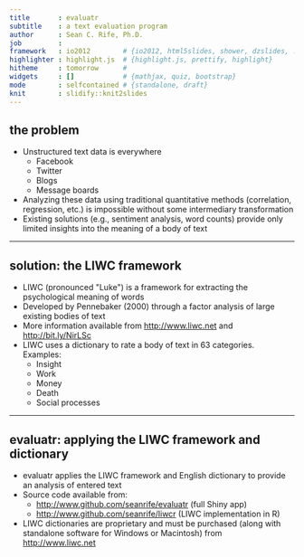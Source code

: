 ```yaml
---
title       : evaluatr
subtitle    : a text evaluation program
author      : Sean C. Rife, Ph.D.
job         : 
framework   : io2012        # {io2012, html5slides, shower, dzslides, ...}
highlighter : highlight.js  # {highlight.js, prettify, highlight}
hitheme     : tomorrow      # 
widgets     : []            # {mathjax, quiz, bootstrap}
mode        : selfcontained # {standalone, draft}
knit        : slidify::knit2slides
---
```

## the problem

* Unstructured text data is everywhere
  * Facebook
  * Twitter
  * Blogs
  * Message boards
* Analyzing these data using traditional quantitative methods (correlation, regression, etc.) is impossible without some intermediary transformation
* Existing solutions (e.g., sentiment analysis, word counts) provide only limited insights into the meaning of a body of text

---
## solution: the LIWC framework

* LIWC (pronounced "Luke") is a framework for extracting the psychological meaning of words
 * Developed by Pennebaker (2000) through a factor analysis of large existing bodies of text
  * More information available from http://www.liwc.net and http://bit.ly/NirLSc
* LIWC uses a dictionary to rate a body of text in 63 categories. Examples:
  * Insight
  * Work
  * Money
  * Death
  * Social processes

---
## evaluatr: applying the LIWC framework and dictionary

* evaluatr applies the LIWC framework and English dictionary to provide an analysis of entered text
* Source code available from:
  * http://www.github.com/seanrife/evaluatr (full Shiny app)
  * http://www.github.com/seanrife/liwcr (LIWC implementation in R)
* LIWC dictionaries are proprietary and must be purchased (along with standalone software for Windows or Macintosh) from http://www.liwc.net
